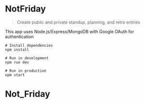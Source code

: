 # NotFriday

> Create public and private standup, planning, and retro entries

This app uses Node.js/Express/MongoDB with Google OAuth for authentication

```
# Install dependencies
npm install

# Run in development
npm run dev

# Run in production
npm start
```

# Not_Friday
